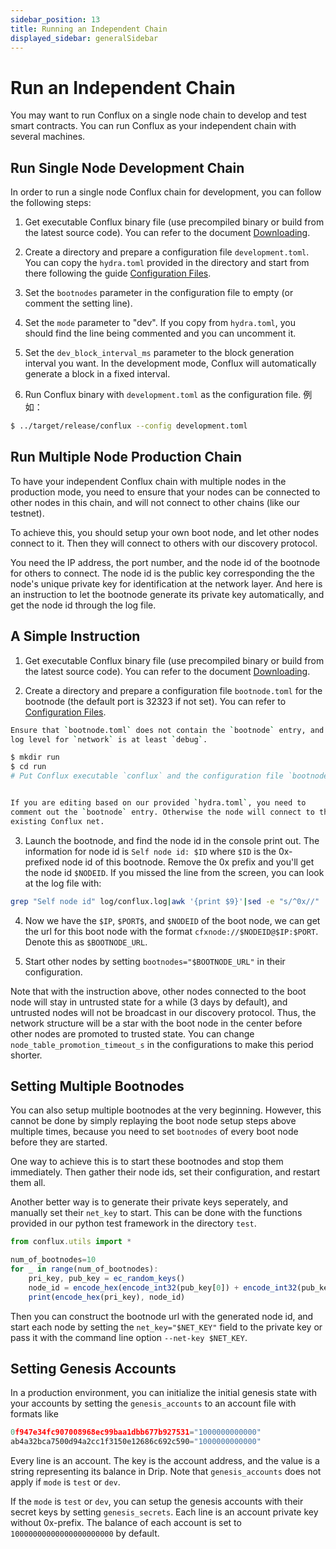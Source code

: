 ```yaml
---
sidebar_position: 13
title: Running an Independent Chain
displayed_sidebar: generalSidebar
---
```


# Run an Independent Chain

You may want to run Conflux on a single node chain to develop and test smart contracts. You can run Conflux as your independent chain with several machines.

## Run Single Node Development Chain

In order to run a single node Conflux chain for development, you can follow the following steps:

1. Get executable Conflux binary file (use precompiled binary or build from the latest source code). You can refer to the document [Downloading](./downloading-conflux-client.md).

2. Create a directory and prepare a configuration file `development.toml`. You can copy the `hydra.toml` provided in the directory and start from there following the guide [Configuration Files](./configuration-files.md).

3. Set the `bootnodes` parameter in the configuration file to empty (or comment the setting line).

4. Set the `mode` parameter to "dev". If you copy from `hydra.toml`, you should find the line being commented and you can uncomment it.

5. Set the `dev_block_interval_ms` parameter to the block generation interval you want. In the development mode, Conflux will automatically generate a block in a fixed interval.

6. Run Conflux binary with `development.toml` as the configuration file. 例如：

```bash
$ ../target/release/conflux --config development.toml
```

## Run Multiple Node Production Chain

To have your independent Conflux chain with multiple nodes in the production mode, you need to ensure that your nodes can be connected to other nodes in this chain, and will not connect to other chains (like our testnet).

To achieve this, you should setup your own boot node, and let other nodes connect to it. Then they will connect to others with our discovery protocol.

You need the IP address, the port number, and the node id of the bootnode for others to connect. The node id is the public key corresponding the the node's unique private key for identification at the network layer. And here is an instruction to let the bootnode generate its private key automatically, and get the node id through the log file.

## A Simple Instruction

1. Get executable Conflux binary file (use precompiled binary or build from the latest source code). You can refer to the document [Downloading](./downloading-conflux-client.md).

2. Create a directory and prepare a configuration file `bootnode.toml` for the bootnode (the default port is 32323 if not set). You can refer to [Configuration Files](./configuration-files.md).

```bash
Ensure that `bootnode.toml` does not contain the `bootnode` entry, and the
log level for `network` is at least `debug`.

$ mkdir run
$ cd run
# Put Conflux executable `conflux` and the configuration file `bootnode.toml` under `run`


If you are editing based on our provided `hydra.toml`, you need to
comment out the `bootnode` entry. Otherwise the node will connect to the
existing Conflux net.
```

3. Launch the bootnode, and find the node id in the console print out. The information for node id is `Self node id: $ID` where `$ID` is the 0x-prefixed node id of this bootnode. Remove the 0x prefix and you'll get the node id `$NODEID`. If you missed the line from the screen, you can look at the log file with:

```bash
grep "Self node id" log/conflux.log|awk '{print $9}'|sed -e "s/^0x//"
```
4. Now we have the `$IP`, `$PORT$`, and `$NODEID` of the boot node, we can get the url for this boot node with the format `cfxnode://$NODEID@$IP:$PORT`. Denote this as `$BOOTNODE_URL`.

5. Start other nodes by setting `bootnodes="$BOOTNODE_URL"` in their configuration.

Note that with the instruction above, other nodes connected to the boot node will stay in untrusted state for a while (3 days by default), and untrusted nodes will not be broadcast in our discovery protocol. Thus, the network structure will be a star with the boot node in the center before other nodes are promoted to trusted state. You can change `node_table_promotion_timeout_s` in the configurations to make this period shorter.

## Setting Multiple Bootnodes

You can also setup multiple bootnodes at the very beginning. However, this cannot be done by simply replaying the boot node setup steps above multiple times, because you need to set `bootnodes` of every boot node before they are started.

One way to achieve this is to start these bootnodes and stop them immediately. Then gather their node ids, set their configuration, and restart them all.

Another better way is to generate their private keys seperately, and manually set their `net_key` to start. This can be done with the functions provided in our python test framework in the directory `test`.

```js
from conflux.utils import *

num_of_bootnodes=10
for _ in range(num_of_bootnodes):
    pri_key, pub_key = ec_random_keys()
    node_id = encode_hex(encode_int32(pub_key[0]) + encode_int32(pub_key[1]))
    print(encode_hex(pri_key), node_id)
```
Then you can construct the bootnode url with the generated node id, and start each node by setting the `net_key="$NET_KEY"` field to the private key or pass it with the command line option `--net-key $NET_KEY`.

## Setting Genesis Accounts

In a production environment, you can initialize the initial genesis state with your accounts by setting the `genesis_accounts` to an account file with formats like

```js
0f947e34fc907008968ec99baa1dbb677b927531="1000000000000"
ab4a32bca7500d94a2cc1f3150e12686c692c590="1000000000000"
```

Every line is an account. The key is the account address, and the value is a string representing its balance in Drip. Note that `genesis_accounts` does not apply if `mode` is `test` or `dev`.

If the `mode` is `test` or `dev`, you can setup the genesis accounts with their secret keys by setting `genesis_secrets`. Each line is an account private key without 0x-prefix. The balance of each account is set to `10000000000000000000000` by default.

